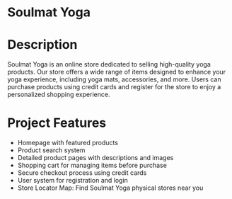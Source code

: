 # Soulmat Yoga

# Description
Soulmat Yoga is an online store dedicated to selling high-quality yoga products. Our store offers a wide range of items designed to enhance your yoga experience, including yoga mats, accessories, and more. 
Users can purchase products using credit cards and register for the store to enjoy a personalized shopping experience.

# Project Features
- Homepage with featured products
- Product search system
- Detailed product pages with descriptions and images
- Shopping cart for managing items before purchase
- Secure checkout process using credit cards
- User system for registration and login
- Store Locator Map: Find Soulmat Yoga physical stores near you

